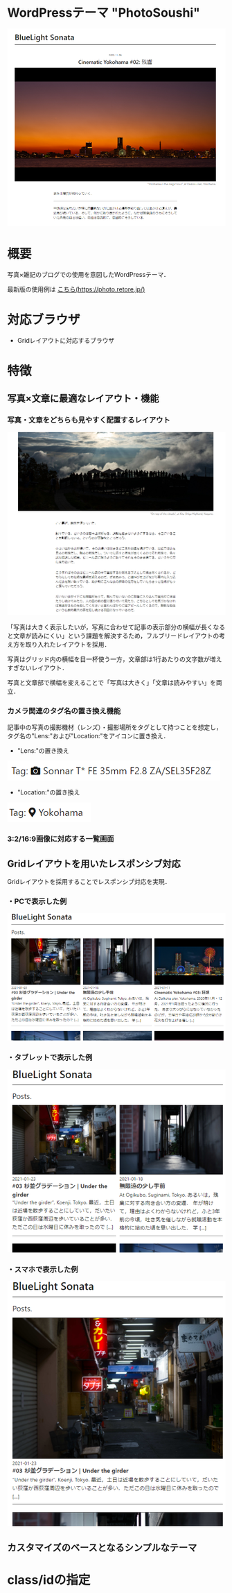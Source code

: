 # WordPressテーマ "PhotoSoushi"

![WordPressテーマ"PhotoSoushi"](https://github.com/retore404/PhotoSoushi/blob/images/single_pc.png)

# 概要

写真×雑記のブログでの使用を意図したWordPressテーマ．

最新版の使用例は [こちら(https://photo.retore.jp/)](https://photo.retore.jp/)

# 対応ブラウザ

- Gridレイアウトに対応するブラウザ

# 特徴

## 写真×文章に最適なレイアウト・機能

### 写真・文章をどちらも見やすく配置するレイアウト

![写真・文章をどちらも見やすく配置するレイアウト](https://github.com/retore404/PhotoSoushi/blob/images/single_pc_bleed.png)

「写真は大きく表示したいが，写真に合わせて記事の表示部分の横幅が長くなると文章が読みにくい」という課題を解決するため，フルブリードレイアウトの考え方を取り入れたレイアウトを採用．

写真はグリッド内の横幅を目一杯使う一方，文章部は1行あたりの文字数が増えすぎないレイアウト．

写真と文章部で横幅を変えることで「写真は大きく」「文章は読みやすい」を両立．

### カメラ関連のタグ名の置き換え機能

記事中の写真の撮影機材（レンズ）・撮影場所をタグとして持つことを想定し，タグ名の"Lens:"および"Location:"をアイコンに置き換え．

- "Lens:"の置き換え

!["Lens:"の置き換え](https://github.com/retore404/PhotoSoushi/blob/images/tag_lens.png)

- "Location:"の置き換え

!["Location:"の置き換え](https://github.com/retore404/PhotoSoushi/blob/images/tag_location.png)

### 3:2/16:9画像に対応する一覧画面

## Gridレイアウトを用いたレスポンシブ対応

Gridレイアウトを採用することでレスポンシブ対応を実現．

### ・PCで表示した例

![PCで表示した例](https://github.com/retore404/PhotoSoushi/blob/images/index_pc_responsive.png)

### ・タブレットで表示した例

![タブレットで表示した例](https://github.com/retore404/PhotoSoushi/blob/images/index_tab_responsive.png)

### ・スマホで表示した例

![スマホで表示した例](https://github.com/retore404/PhotoSoushi/blob/images/index_sp_responsive.png)

## カスタマイズのベースとなるシンプルなテーマ

# class/idの指定

